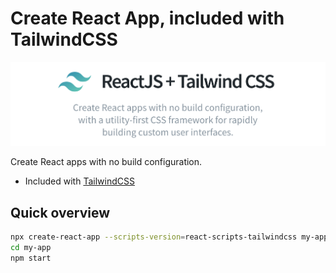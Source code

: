 # Create React App, included with TailwindCSS

<div align="center">
    <img src="./.github/react-tailwind.png" />
</div>

Create React apps with no build configuration.

- Included with [TailwindCSS](https://tailwindcss.com)

## Quick overview

```bash
npx create-react-app --scripts-version=react-scripts-tailwindcss my-app
cd my-app
npm start
```
